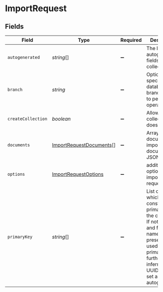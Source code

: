 # ImportRequest


## Fields

| Field                                                                                                                                                                                                              | Type                                                                                                                                                                                                               | Required                                                                                                                                                                                                           | Description                                                                                                                                                                                                        |
| ------------------------------------------------------------------------------------------------------------------------------------------------------------------------------------------------------------------ | ------------------------------------------------------------------------------------------------------------------------------------------------------------------------------------------------------------------ | ------------------------------------------------------------------------------------------------------------------------------------------------------------------------------------------------------------------ | ------------------------------------------------------------------------------------------------------------------------------------------------------------------------------------------------------------------ |
| `autogenerated`                                                                                                                                                                                                    | *string*[]                                                                                                                                                                                                         | :heavy_minus_sign:                                                                                                                                                                                                 | The list of autogenerated fields of the collection                                                                                                                                                                 |
| `branch`                                                                                                                                                                                                           | *string*                                                                                                                                                                                                           | :heavy_minus_sign:                                                                                                                                                                                                 | Optionally specify a database branch name to perform operation on                                                                                                                                                  |
| `createCollection`                                                                                                                                                                                                 | *boolean*                                                                                                                                                                                                          | :heavy_minus_sign:                                                                                                                                                                                                 | Allow to create collection if it doesn't exists                                                                                                                                                                    |
| `documents`                                                                                                                                                                                                        | [ImportRequestDocuments](../../models/shared/importrequestdocuments.md)[]                                                                                                                                          | :heavy_minus_sign:                                                                                                                                                                                                 | Array of documents to import. Each document is a JSON object.                                                                                                                                                      |
| `options`                                                                                                                                                                                                          | [ImportRequestOptions](../../models/shared/importrequestoptions.md)                                                                                                                                                | :heavy_minus_sign:                                                                                                                                                                                                 | additional options for import requests.                                                                                                                                                                            |
| `primaryKey`                                                                                                                                                                                                       | *string*[]                                                                                                                                                                                                         | :heavy_minus_sign:                                                                                                                                                                                                 | List of fields which constitutes primary key of the collection If not specified and field with name 'id' is present, it's used as a primary key, further if inferred type is UUID, then it's set as autogenerated. |